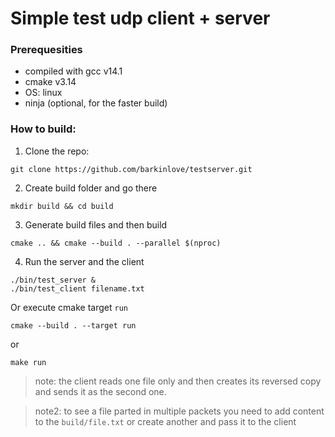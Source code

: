 # Simple test udp client + server

### Prerequesities
- compiled with gcc v14.1
- cmake v3.14
- OS: linux
- ninja (optional, for the faster build)

### How to build:

1. Clone the repo:
```
git clone https://github.com/barkinlove/testserver.git
```

2. Create build folder and go there
```
mkdir build && cd build
```

3. Generate build files and then build
```
cmake .. && cmake --build . --parallel $(nproc)
```

4. Run the server and the client
```
./bin/test_server &
./bin/test_client filename.txt
```

Or execute cmake target `run`

```
cmake --build . --target run
```

or

```
make run
```

> note: the client reads one file only and then creates its reversed copy and
> sends it as the second one.

> note2: to see a file parted in multiple packets you need to add content to
> the `build/file.txt` or create another and pass it to the client
